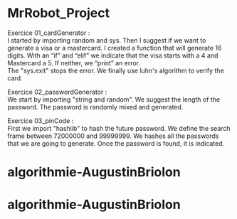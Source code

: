 # MrRobot_Project

Exercice 01_cardGenerator : </br>
I started by importing random and sys. 
Then I suggest if we want to generate a visa or a mastercard. 
I created a function that will generate 16 digits. 
With an “if” and “elif” we indicate that the visa starts with a 4 and Mastercard a 5.
If neither, we “print” an error.  
The "sys.exit" stops the error. We finally use luhn's algorithm to verify the card.

Exercice 02_passwordGenerator : </br>
We start by importing "string and random". 
We suggest the length of the password. 
The password is randomly mixed and generated.

Exercice 03_pinCode : </br>
First we import "hashlib" to hash the future password. 
We define the search frame between 72000000 and 99999999.
We hashes all the passwords that we are going to generate. 
Once the password is found, it is indicated.
# algorithmie-AugustinBriolon
# algorithmie-AugustinBriolon
